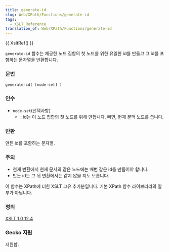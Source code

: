 ```yaml
---
title: generate-id
slug: Web/XPath/Functions/generate-id
tags:
  - XSLT_Reference
translation_of: Web/XPath/Functions/generate-id
---
```


{{ XsltRef() }}

`generate-id` 함수는 제공한 노드 집합의 첫 노드를 위한 유일한 id를 만들고 그 id를 포함하는 문자열을 반환합니다.

### 문법

```
generate-id( [node-set] )
```

### 인수

- `node-set`(선택사항)
  - : id는 이 노드 집합의 첫 노드를 위해 만듭니다. 빼면, 현재 문맥 노드를 씁니다.

### 반환

만든 id를 포함하는 문자열.

### 주의

- 현재 변환에서 현재 문서의 같은 노드에는 매번 같은 id를 만들어야 합니다.
- 만든 id는 그 뒤 변환에서는 같지 않을 지도 모릅니다.

이 함수는 XPath에 더한 XSLT 고유 추가분입니다. 기본 XPath 함수 라이브러리의 일부가 아닙니다.

### 정의

[XSLT 1.0 12.4](http://www.w3.org/TR/xslt#function-generate-id)

### Gecko 지원

지원함.
